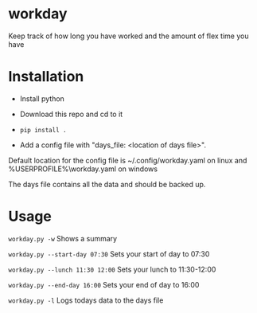 workday
=======
Keep track of how long you have worked and the amount of flex time you have

Installation
============
* Install python

* Download this repo and cd to it

* `pip install .`

* Add a config file with "days_file: \<location of days file\>".

Default location for the config file is ~/.config/workday.yaml on linux and %USERPROFILE%\workday.yaml on windows

The days file contains all the data and should be backed up.

Usage
=====
`workday.py -w` Shows a summary

`workday.py --start-day 07:30` Sets your start of day to 07:30

`workday.py --lunch 11:30 12:00` Sets your lunch to 11:30-12:00

`workday.py --end-day 16:00` Sets your end of day to 16:00

`workday.py -l` Logs todays data to the days file